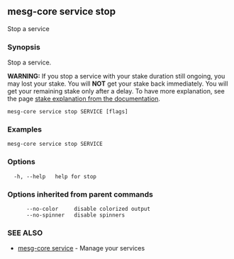 ## mesg-core service stop

Stop a service

### Synopsis

Stop a service.

**WARNING:** If you stop a service with your stake duration still ongoing, you may lost your stake.
You will **NOT** get your stake back immediately. You will get your remaining stake only after a delay.
To have more explanation, see the page [stake explanation from the documentation]().

```
mesg-core service stop SERVICE [flags]
```

### Examples

```
mesg-core service stop SERVICE
```

### Options

```
  -h, --help   help for stop
```

### Options inherited from parent commands

```
      --no-color     disable colorized output
      --no-spinner   disable spinners
```

### SEE ALSO

* [mesg-core service](mesg-core_service.md)	 - Manage your services

